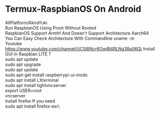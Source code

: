 # Termux-RaspbianOS On Android
AllPlatform/AkiraYuki\
Run RaspbianOS Using Proot Without Rooted\
RaspbianOS Support Armhf And Doesn't Support Architecture Aarch64\
You Can Easy Check Architecture With Commandline uname -m\
Youtube https://www.youtube.com/channel/UCS6lNcr6OwtB4RLNg38a06Q\
Install GUI In Raspbian LITE ?\
sudo apt update\
sudo apt upgrade\
sudo apt update\
sudo apt-get install raspberrypi-ui-mods\
sudo apt install LXterminal\
sudo apt install tightvncserver\
export USER=root\
vncserver\
Install firefox If you need\
sudo apt install firefox-esr\
